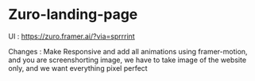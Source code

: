 # Zuro-landing-page

UI : https://zuro.framer.ai/?via=sprrrint

Changes : Make Responsive and add all animations using framer-motion, and you are screenshorting image, we have to take image of the website only, and we want everything pixel perfect

